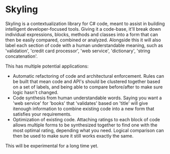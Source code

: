 # Skyling

Skyling is a contextualization library for C# code, meant to assist in building intelligent developer-focused tools. Giving it a code-base, it'll break down individual expressions, blocks, methods and classes into a form that can then be easily compared, combined or analyzed. Alongside this it will also label each section of code with a human understandable meaning, such as 'validation', 'credit card processor', 'web service', 'dictionary', 'string concatenation'. 

This has multiple potential applications:

* Automatic refactoring of code and architectural enforcement. Rules can be built that mean code and API's should be clustered together based on a set of labels, and being able to compare before/after to make sure logic hasn't changed.
* Code synthesis from human understandable words. Saying you want a 'web service' for 'books' that 'validates' based on 'title' will give itenough information to combine existing code into a new form that satisfies your requirements.
* Optimization of existing code. Attaching ratings to each block of code allows multiple forms to be synthesized together to find one with the most optimal rating, depending what you need. Logical comparison can then be used to make sure it still works exactly the same.

This will be experimental for a long time yet.
